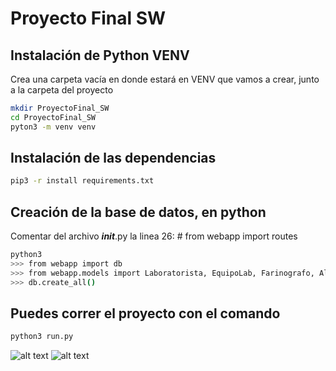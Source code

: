 # Proyecto Final SW

## Instalación de Python VENV
Crea una carpeta vacía en donde estará en VENV que vamos a crear, junto a la carpeta del proyecto
```sh
mkdir ProyectoFinal_SW
cd ProyectoFinal_SW
pyton3 -m venv venv
```

## Instalación de las dependencias

```sh
pip3 -r install requirements.txt
```

## Creación de la base de datos, en python
Comentar del archivo ___init___.py la linea 26: # from webapp import routes
```sh
python3
>>> from webapp import db
>>> from webapp.models import Laboratorista, EquipoLab, Farinografo, Alveografo, Cliente, Orden, Lote, Inspeccion, Certificado
>>> db.create_all()
```

## Puedes correr el proyecto con el comando

```sh
python3 run.py
```


![alt text](https://i.postimg.cc/YCvZPcn9/Screen-Shot-2021-11-30-at-3-17-56-p-m.png)
![alt text](https://i.postimg.cc/LsCTFhJF/Screen-Shot-2021-11-30-at-3-26-00-p-m.png)
